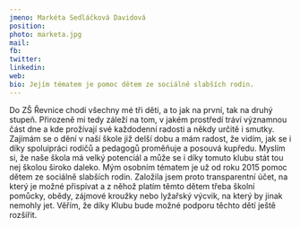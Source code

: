 ```yaml
---
jmeno: Markéta Sedláčková Davidová
position: 
photo: marketa.jpg
mail: 
fb: 
twitter: 
linkedin: 
web: 
bio: Jejím tématem je pomoc dětem ze sociálně slabších rodin.
---
```

Do ZŠ Řevnice chodí všechny mé tři děti, a to jak na první, tak na druhý stupeň. Přirozeně mi tedy záleží na tom, v jakém prostředí tráví významnou část dne a kde prožívají své každodenní radosti a někdy určitě i smutky. Zajímám se o dění v naší škole již delší dobu a mám radost, že vidím, jak se i díky spoluipráci rodičů a pedagogů proměňuje a posouvá kupředu. Myslím si, že naše škola má velký potenciál a může se i díky tomuto klubu stát tou nej školou široko daleko. Mým osobním tématem je už od roku 2015 pomoc dětem ze sociálně slabších rodin. Založila jsem proto transparentní účet, na který je možné přispívat a z něhož platím těmto dětem třeba školní pomůcky, obědy, zájmové kroužky nebo lyžařský výcvik, na který by jinak nemohly jet. Věřím, že díky Klubu bude možné podporu těchto dětí ještě rozšířit.